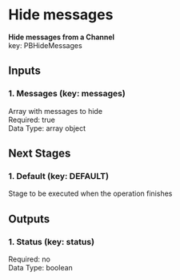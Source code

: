 # Hide messages  
**Hide messages from a Channel**  
key: PBHideMessages  
## Inputs  
### 1. Messages (key: messages)  
Array with messages to hide  
Required: true  
Data Type: array object  
## Next Stages  
### 1. Default (key: DEFAULT)  
Stage to be executed when the operation finishes  
## Outputs  
### 1. Status (key: status)  
  
Required: no  
Data Type: boolean 